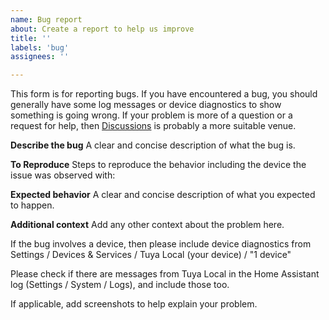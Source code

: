```yaml
---
name: Bug report
about: Create a report to help us improve
title: ''
labels: 'bug'
assignees: ''

---
```

This form is for reporting bugs.  If you have encountered a bug, you should
generally have some log messages or device diagnostics to show something is
going wrong.  If your problem is more of a question or a request for help,
then [Discussions](https://github.com/make-all/tuya-local/discussions) is
probably a more suitable venue.


**Describe the bug**
A clear and concise description of what the bug is.

**To Reproduce**
Steps to reproduce the behavior including the device the issue was observed with:

**Expected behavior**
A clear and concise description of what you expected to happen.

**Additional context**
Add any other context about the problem here.

If the bug involves a device, then please include device diagnostics from
Settings / Devices & Services / Tuya Local (your device) / "1 device"

Please check if there are messages from Tuya Local in the Home
Assistant log (Settings / System / Logs), and include those too.

If applicable, add screenshots to help explain your problem.
